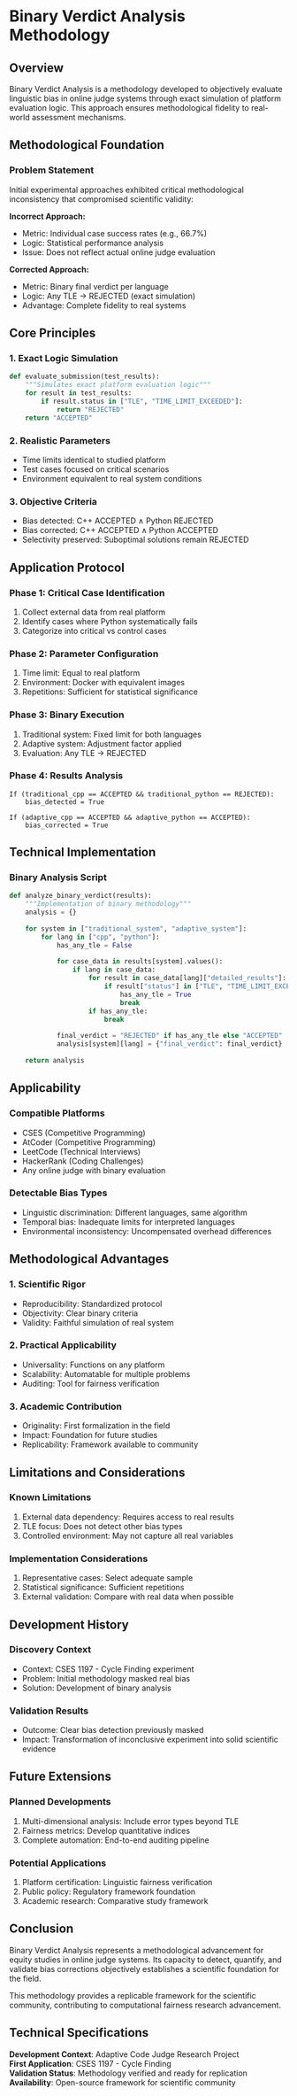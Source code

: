 # Binary Verdict Analysis Methodology

## Overview

Binary Verdict Analysis is a methodology developed to objectively evaluate linguistic bias in online judge systems through exact simulation of platform evaluation logic. This approach ensures methodological fidelity to real-world assessment mechanisms.

## Methodological Foundation

### Problem Statement

Initial experimental approaches exhibited critical methodological inconsistency that compromised scientific validity:

**Incorrect Approach:**
- Metric: Individual case success rates (e.g., 66.7%)
- Logic: Statistical performance analysis
- Issue: Does not reflect actual online judge evaluation

**Corrected Approach:**
- Metric: Binary final verdict per language
- Logic: Any TLE → REJECTED (exact simulation)
- Advantage: Complete fidelity to real systems

## Core Principles

### 1. Exact Logic Simulation
```python
def evaluate_submission(test_results):
    """Simulates exact platform evaluation logic"""
    for result in test_results:
        if result.status in ["TLE", "TIME_LIMIT_EXCEEDED"]:
            return "REJECTED"
    return "ACCEPTED"
```

### 2. Realistic Parameters
- Time limits identical to studied platform
- Test cases focused on critical scenarios
- Environment equivalent to real system conditions

### 3. Objective Criteria
- Bias detected: C++ ACCEPTED ∧ Python REJECTED
- Bias corrected: C++ ACCEPTED ∧ Python ACCEPTED
- Selectivity preserved: Suboptimal solutions remain REJECTED

## Application Protocol

### Phase 1: Critical Case Identification
1. Collect external data from real platform
2. Identify cases where Python systematically fails
3. Categorize into critical vs control cases

### Phase 2: Parameter Configuration
1. Time limit: Equal to real platform
2. Environment: Docker with equivalent images
3. Repetitions: Sufficient for statistical significance

### Phase 3: Binary Execution
1. Traditional system: Fixed limit for both languages
2. Adaptive system: Adjustment factor applied
3. Evaluation: Any TLE → REJECTED

### Phase 4: Results Analysis
```
If (traditional_cpp == ACCEPTED && traditional_python == REJECTED):
    bias_detected = True
    
If (adaptive_cpp == ACCEPTED && adaptive_python == ACCEPTED):
    bias_corrected = True
```

## Technical Implementation

### Binary Analysis Script
```python
def analyze_binary_verdict(results):
    """Implementation of binary methodology"""
    analysis = {}
    
    for system in ["traditional_system", "adaptive_system"]:
        for lang in ["cpp", "python"]:
            has_any_tle = False
            
            for case_data in results[system].values():
                if lang in case_data:
                    for result in case_data[lang]["detailed_results"]:
                        if result["status"] in ["TLE", "TIME_LIMIT_EXCEEDED"]:
                            has_any_tle = True
                            break
                    if has_any_tle:
                        break
            
            final_verdict = "REJECTED" if has_any_tle else "ACCEPTED"
            analysis[system][lang] = {"final_verdict": final_verdict}
    
    return analysis
```

## Applicability

### Compatible Platforms
- CSES (Competitive Programming)
- AtCoder (Competitive Programming)
- LeetCode (Technical Interviews)
- HackerRank (Coding Challenges)
- Any online judge with binary evaluation

### Detectable Bias Types
- Linguistic discrimination: Different languages, same algorithm
- Temporal bias: Inadequate limits for interpreted languages
- Environmental inconsistency: Uncompensated overhead differences

## Methodological Advantages

### 1. Scientific Rigor
- Reproducibility: Standardized protocol
- Objectivity: Clear binary criteria
- Validity: Faithful simulation of real system

### 2. Practical Applicability
- Universality: Functions on any platform
- Scalability: Automatable for multiple problems
- Auditing: Tool for fairness verification

### 3. Academic Contribution
- Originality: First formalization in the field
- Impact: Foundation for future studies
- Replicability: Framework available to community

## Limitations and Considerations

### Known Limitations
1. External data dependency: Requires access to real results
2. TLE focus: Does not detect other bias types
3. Controlled environment: May not capture all real variables

### Implementation Considerations
1. Representative cases: Select adequate sample
2. Statistical significance: Sufficient repetitions
3. External validation: Compare with real data when possible

## Development History

### Discovery Context
- Context: CSES 1197 - Cycle Finding experiment
- Problem: Initial methodology masked real bias
- Solution: Development of binary analysis

### Validation Results
- Outcome: Clear bias detection previously masked
- Impact: Transformation of inconclusive experiment into solid scientific evidence

## Future Extensions

### Planned Developments
1. Multi-dimensional analysis: Include error types beyond TLE
2. Fairness metrics: Develop quantitative indices
3. Complete automation: End-to-end auditing pipeline

### Potential Applications
1. Platform certification: Linguistic fairness verification
2. Public policy: Regulatory framework foundation
3. Academic research: Comparative study framework

## Conclusion

Binary Verdict Analysis represents a methodological advancement for equity studies in online judge systems. Its capacity to detect, quantify, and validate bias corrections objectively establishes a scientific foundation for the field.

This methodology provides a replicable framework for the scientific community, contributing to computational fairness research advancement.

## Technical Specifications

**Development Context**: Adaptive Code Judge Research Project  
**First Application**: CSES 1197 - Cycle Finding  
**Validation Status**: Methodology verified and ready for replication  
**Availability**: Open-source framework for scientific community
